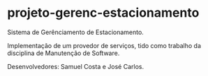 # projeto-gerenc-estacionamento

Sistema de Gerênciamento de Estacionamento.

Implementação de um provedor de serviços, tido como trabalho da disciplina de Manutenção de Software.


Desenvolvedores: Samuel Costa e José Carlos.
